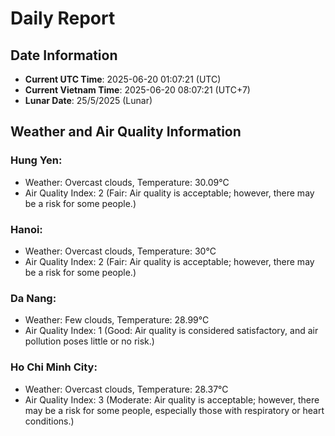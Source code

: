 # Daily Report
## Date Information
- **Current UTC Time**: 2025-06-20 01:07:21 (UTC)
- **Current Vietnam Time**: 2025-06-20 08:07:21 (UTC+7)
- **Lunar Date**: 25/5/2025 (Lunar)

## Weather and Air Quality Information

### Hung Yen:
- Weather: Overcast clouds, Temperature: 30.09°C
- Air Quality Index: 2 (Fair: Air quality is acceptable; however, there may be a risk for some people.)

### Hanoi:
- Weather: Overcast clouds, Temperature: 30°C
- Air Quality Index: 2 (Fair: Air quality is acceptable; however, there may be a risk for some people.)

### Da Nang:
- Weather: Few clouds, Temperature: 28.99°C
- Air Quality Index: 1 (Good: Air quality is considered satisfactory, and air pollution poses little or no risk.)

### Ho Chi Minh City:
- Weather: Overcast clouds, Temperature: 28.37°C
- Air Quality Index: 3 (Moderate: Air quality is acceptable; however, there may be a risk for some people, especially those with respiratory or heart conditions.)
